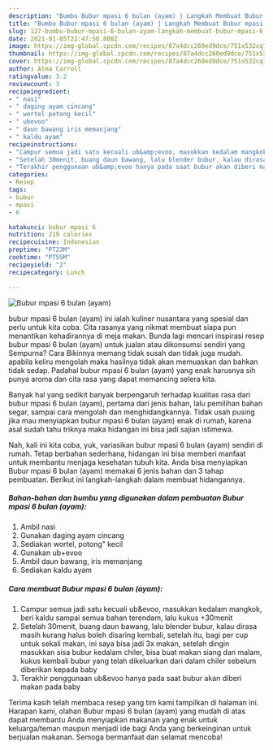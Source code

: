 ```yaml
---
description: "Bumbu Bubur mpasi 6 bulan (ayam) | Langkah Membuat Bubur mpasi 6 bulan (ayam) Yang Lezat"
title: "Bumbu Bubur mpasi 6 bulan (ayam) | Langkah Membuat Bubur mpasi 6 bulan (ayam) Yang Lezat"
slug: 127-bumbu-bubur-mpasi-6-bulan-ayam-langkah-membuat-bubur-mpasi-6-bulan-ayam-yang-lezat
date: 2021-01-05T22:47:50.808Z
image: https://img-global.cpcdn.com/recipes/87a4dcc260ed9dce/751x532cq70/bubur-mpasi-6-bulan-ayam-foto-resep-utama.jpg
thumbnail: https://img-global.cpcdn.com/recipes/87a4dcc260ed9dce/751x532cq70/bubur-mpasi-6-bulan-ayam-foto-resep-utama.jpg
cover: https://img-global.cpcdn.com/recipes/87a4dcc260ed9dce/751x532cq70/bubur-mpasi-6-bulan-ayam-foto-resep-utama.jpg
author: Alma Carroll
ratingvalue: 3.2
reviewcount: 3
recipeingredient:
- " nasi"
- " daging ayam cincang"
- " wortel potong kecil"
- " ubevoo"
- " daun bawang iris memanjang"
- " kaldu ayam"
recipeinstructions:
- "Campur semua jadi satu kecuali ub&amp;evoo, masukkan kedalam mangkok, beri kaldu sampai semua bahan terendam, lalu kukus +30menit"
- "Setelah 30menit, buang daun bawang, lalu blender bubur, kalau dirasa masih kurang halus boleh disaring kembali, setelah itu, bagi per cup untuk sekali makan, ini saya bisa jadi 3x makan, setelah dingin masukkan sisa bubur kedalam chiler, bisa buat makan siang dan malam, kukus kembali bubur yang telah dikeluarkan dari dalam chiler sebelum diberikan kepada baby"
- "Terakhir penggunaan ub&amp;evoo hanya pada saat bubur akan diberi makan pada baby"
categories:
- Resep
tags:
- bubur
- mpasi
- 6

katakunci: bubur mpasi 6 
nutrition: 219 calories
recipecuisine: Indonesian
preptime: "PT23M"
cooktime: "PT55M"
recipeyield: "2"
recipecategory: Lunch

---
```



![Bubur mpasi 6 bulan (ayam)](https://img-global.cpcdn.com/recipes/87a4dcc260ed9dce/751x532cq70/bubur-mpasi-6-bulan-ayam-foto-resep-utama.jpg)


bubur mpasi 6 bulan (ayam) ini ialah kuliner nusantara yang spesial dan perlu untuk kita coba. Cita rasanya yang nikmat membuat siapa pun menantikan kehadirannya di meja makan.
Bunda lagi mencari inspirasi resep bubur mpasi 6 bulan (ayam) untuk jualan atau dikonsumsi sendiri yang Sempurna? Cara Bikinnya memang tidak susah dan tidak juga mudah. apabila keliru mengolah maka hasilnya tidak akan memuaskan dan bahkan tidak sedap. Padahal bubur mpasi 6 bulan (ayam) yang enak harusnya sih punya aroma dan cita rasa yang dapat memancing selera kita.

Banyak hal yang sedikit banyak berpengaruh terhadap kualitas rasa dari bubur mpasi 6 bulan (ayam), pertama dari jenis bahan, lalu pemilihan bahan segar, sampai cara mengolah dan menghidangkannya. Tidak usah pusing jika mau menyiapkan bubur mpasi 6 bulan (ayam) enak di rumah, karena asal sudah tahu triknya maka hidangan ini bisa jadi sajian istimewa.




Nah, kali ini kita coba, yuk, variasikan bubur mpasi 6 bulan (ayam) sendiri di rumah. Tetap berbahan sederhana, hidangan ini bisa memberi manfaat untuk membantu menjaga kesehatan tubuh kita. Anda bisa menyiapkan Bubur mpasi 6 bulan (ayam) memakai 6 jenis bahan dan 3 tahap pembuatan. Berikut ini langkah-langkah dalam membuat hidangannya.

<!--inarticleads1-->

##### Bahan-bahan dan bumbu yang digunakan dalam pembuatan Bubur mpasi 6 bulan (ayam):

1. Ambil  nasi
1. Gunakan  daging ayam cincang
1. Sediakan  wortel, potong&#34; kecil
1. Gunakan  ub+evoo
1. Ambil  daun bawang, iris memanjang
1. Sediakan  kaldu ayam




<!--inarticleads2-->

##### Cara membuat Bubur mpasi 6 bulan (ayam):

1. Campur semua jadi satu kecuali ub&amp;evoo, masukkan kedalam mangkok, beri kaldu sampai semua bahan terendam, lalu kukus +30menit
1. Setelah 30menit, buang daun bawang, lalu blender bubur, kalau dirasa masih kurang halus boleh disaring kembali, setelah itu, bagi per cup untuk sekali makan, ini saya bisa jadi 3x makan, setelah dingin masukkan sisa bubur kedalam chiler, bisa buat makan siang dan malam, kukus kembali bubur yang telah dikeluarkan dari dalam chiler sebelum diberikan kepada baby
1. Terakhir penggunaan ub&amp;evoo hanya pada saat bubur akan diberi makan pada baby




Terima kasih telah membaca resep yang tim kami tampilkan di halaman ini. Harapan kami, olahan Bubur mpasi 6 bulan (ayam) yang mudah di atas dapat membantu Anda menyiapkan makanan yang enak untuk keluarga/teman maupun menjadi ide bagi Anda yang berkeinginan untuk berjualan makanan. Semoga bermanfaat dan selamat mencoba!
